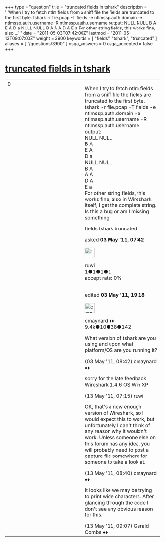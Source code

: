 +++
type = "question"
title = "truncated fields in tshark"
description = '''When I try to fetch ntlm fields from a sniff file the fields are truncated to the first byte. tshark -r file.pcap -T fields -e ntlmssp.auth.domain -e ntlmssp.auth.username -R ntlmssp.auth.username output: NULL NULL B A E A D a NULL NULL B A A A D A E a For other string fields, this works fine, also ...'''
date = "2011-05-03T07:42:00Z"
lastmod = "2011-05-13T09:07:00Z"
weight = 3900
keywords = [ "fields", "tshark", "truncated" ]
aliases = [ "/questions/3900" ]
osqa_answers = 0
osqa_accepted = false
+++

<div class="headNormal">

# [truncated fields in tshark](/questions/3900/truncated-fields-in-tshark)

</div>

<div id="main-body">

<div id="askform">

<table id="question-table" style="width:100%;"><colgroup><col style="width: 50%" /><col style="width: 50%" /></colgroup><tbody><tr class="odd"><td style="width: 30px; vertical-align: top"><div class="vote-buttons"><span id="post-3900-upvote" class="ajax-command post-vote up" rel="nofollow" title="I like this post (click again to cancel)"> </span><div id="post-3900-score" class="post-score" title="current number of votes">0</div><span id="post-3900-downvote" class="ajax-command post-vote down" rel="nofollow" title="I dont like this post (click again to cancel)"> </span> <span id="favorite-mark" class="ajax-command favorite-mark" rel="nofollow" title="mark/unmark this question as favorite (click again to cancel)"> </span><div id="favorite-count" class="favorite-count"></div></div></td><td><div id="item-right"><div class="question-body"><p>When I try to fetch ntlm fields from a sniff file the fields are truncated to the first byte.<br />
tshark -r file.pcap -T fields -e ntlmssp.auth.domain -e ntlmssp.auth.username -R ntlmssp.auth.username<br />
output:<br />
NULL NULL<br />
B A<br />
E A<br />
D a<br />
NULL NULL<br />
B A<br />
A A<br />
D A<br />
E a<br />
For other string fields, this works fine, also in Wireshark itself, I get the complete string. Is this a bug or am I missing something.</p></div><div id="question-tags" class="tags-container tags"><span class="post-tag tag-link-fields" rel="tag" title="see questions tagged &#39;fields&#39;">fields</span> <span class="post-tag tag-link-tshark" rel="tag" title="see questions tagged &#39;tshark&#39;">tshark</span> <span class="post-tag tag-link-truncated" rel="tag" title="see questions tagged &#39;truncated&#39;">truncated</span></div><div id="question-controls" class="post-controls"></div><div class="post-update-info-container"><div class="post-update-info post-update-info-user"><p>asked <strong>03 May '11, 07:42</strong></p><img src="https://secure.gravatar.com/avatar/f8a68bc98d1e4df270dc0007c8280ddd?s=32&amp;d=identicon&amp;r=g" class="gravatar" width="32" height="32" alt="ruwi&#39;s gravatar image" /><p><span>ruwi</span><br />
<span class="score" title="1 reputation points">1</span><span title="1 badges"><span class="badge1">●</span><span class="badgecount">1</span></span><span title="1 badges"><span class="silver">●</span><span class="badgecount">1</span></span><span title="1 badges"><span class="bronze">●</span><span class="badgecount">1</span></span><br />
<span class="accept_rate" title="Rate of the user&#39;s accepted answers">accept rate:</span> <span title="ruwi has no accepted answers">0%</span> </br></br></p></div><div class="post-update-info post-update-info-edited"><p><span> edited <strong>03 May '11, 19:18</strong> </span></p><img src="https://secure.gravatar.com/avatar/55158e2322c4e365a5e0a4a0ac3fbcef?s=32&amp;d=identicon&amp;r=g" class="gravatar" width="32" height="32" alt="cmaynard&#39;s gravatar image" /><p><span>cmaynard ♦♦</span><br />
<span class="score" title="9361 reputation points"><span>9.4k</span></span><span title="10 badges"><span class="badge1">●</span><span class="badgecount">10</span></span><span title="38 badges"><span class="silver">●</span><span class="badgecount">38</span></span><span title="142 badges"><span class="bronze">●</span><span class="badgecount">142</span></span></br></p></div></div><div id="comments-container-3900" class="comments-container"><span id="3903"></span><div id="comment-3903" class="comment"><div id="post-3903-score" class="comment-score"></div><div class="comment-text"><p>What version of tshark are you using and upon what platform/OS are you running it?</p></div><div id="comment-3903-info" class="comment-info"><span class="comment-age">(03 May '11, 08:42)</span> <span class="comment-user userinfo">cmaynard ♦♦</span></div></div><span id="4065"></span><div id="comment-4065" class="comment"><div id="post-4065-score" class="comment-score"></div><div class="comment-text"><p>sorry for the late feedback Wireshark 1.4.6 OS Win XP</p></div><div id="comment-4065-info" class="comment-info"><span class="comment-age">(13 May '11, 07:15)</span> <span class="comment-user userinfo">ruwi</span></div></div><span id="4066"></span><div id="comment-4066" class="comment"><div id="post-4066-score" class="comment-score"></div><div class="comment-text"><p>OK, that's a new enough version of Wireshark, so I would expect this to work, but unfortunately I can't think of any reason why it wouldn't work. Unless someone else on this forum has any idea, you will probably need to post a capture file somewhere for someone to take a look at.</p></div><div id="comment-4066-info" class="comment-info"><span class="comment-age">(13 May '11, 08:40)</span> <span class="comment-user userinfo">cmaynard ♦♦</span></div></div><span id="4067"></span><div id="comment-4067" class="comment"><div id="post-4067-score" class="comment-score"></div><div class="comment-text"><p>It looks like we may be trying to print wide characters. After glancing through the code I don't see any obvious reason for this.</p></div><div id="comment-4067-info" class="comment-info"><span class="comment-age">(13 May '11, 09:07)</span> <span class="comment-user userinfo">Gerald Combs ♦♦</span></div></div></div><div id="comment-tools-3900" class="comment-tools"></div><div class="clear"></div><div id="comment-3900-form-container" class="comment-form-container"></div><div class="clear"></div></div></td></tr></tbody></table>

</div>

</div>

